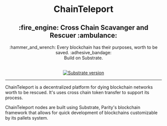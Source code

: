 <div align="center">
<img src="">
</div>

<div align="center">
<h1>ChainTeleport</h1>
<h2>:fire_engine: Cross Chain Scavanger and Rescuer :ambulance:</h2>
:hammer_and_wrench: Every blockchain has their purposes, worth to be saved. :adhesive_bandage:
<br>
Build on Substrate.
  
<br>
<br>
  
[![Substrate version](https://img.shields.io/badge/Substrate-3.0.0-brightgreen?logo=Parity%20Substrate)](https://substrate.dev/)
  
</div>

---

ChainTeleport is a decentralized platform for dying blockchain networks worth to be rescued. It's uses cross chain token transfer to support its process.

ChainTeleport nodes are built using Substrate, Parity's blockchain framework that allows for quick development of blockchains customizable by its pallets system.
